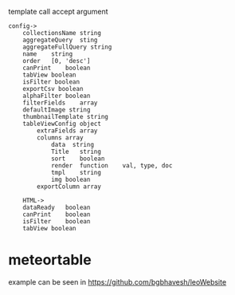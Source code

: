 
template call accept argument

	config->
		collectionsName string
		aggregateQuery  sting
		aggregateFullQuery string
		name    string
		order   [0, 'desc']
		canPrint    boolean
		tabView boolean
		isFilter boolean
		exportCsv boolean
		alphaFilter boolean
		filterFields    array
		defaultImage string
		thumbnailTemplate string
		tableViewConfig object
		    extraFields array
		    columns array
		        data  string
		        Title   string
		        sort    boolean
		        render  function    val, type, doc
		        tmpl    string
		        img boolean
		    exportColumn array
		
		HTML->
		dataReady   boolean
		canPrint    boolean
		isFilter    boolean
		tabView boolean
# meteortable

example can be seen in https://github.com/bgbhavesh/leoWebsite